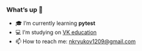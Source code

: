 ### What’s up  👋
- :mortar_board: I’m currently learning **pytest**
- :computer: I’m studying on [VK education](https://education.vk.company/)
- 📫 How to reach me: nkryukov1209@gmail.com
